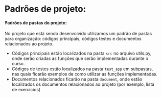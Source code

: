 # Padrões de projeto:

#### Padrões de pastas do projeto:
No projeto que está sendo desenvolvido utilizamos um padrão de pastas para organização: códigos principais, códigos testes e documentos relacionados ao projeto.

* Códigos principais estão localizados na pasta `src` no arquivo utils.py, onde serão criadas as funções que serão implementadas durante o curso.
* Códigos de testes estão localizados na pasta `test_app` em subpastas, nas quais ficarão exemplos de como utilizar as funções implementadas.
* Documentos relacionados ficarão na pasta `document`, onde estão localizados os documentos relacionados ao projeto (por exemplo, lista de exercícios)

